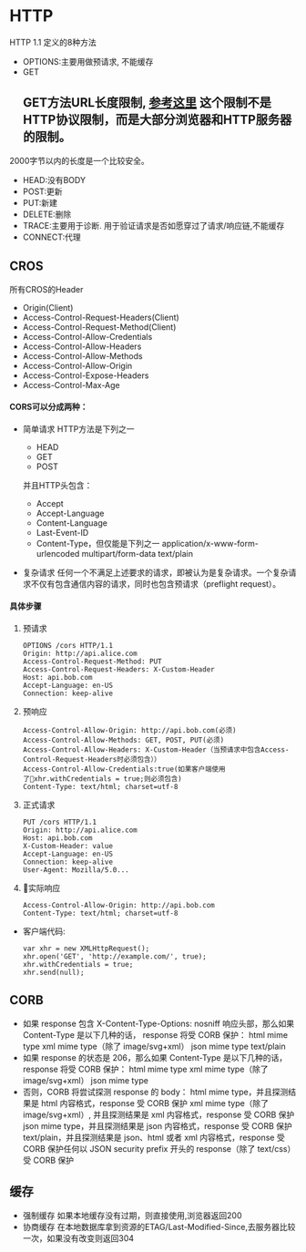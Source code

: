# HTTP
HTTP 1.1 定义的8种方法
- OPTIONS:主要用做预请求, 不能缓存
- GET
    ## GET方法URL长度限制, [参考这里](https://stackoverflow.com/questions/417142/what-is-the-maximum-length-of-a-url-in-different-browsers) 这个限制不是HTTP协议限制，而是大部分浏览器和HTTP服务器的限制。
2000字节以内的长度是一个比较安全。
- HEAD:没有BODY
- POST:更新
- PUT:新建
- DELETE:删除
- TRACE:主要用于诊断. 用于验证请求是否如愿穿过了请求/响应链,不能缓存
- CONNECT:代理
## CROS
所有CROS的Header
* Origin(Client)
* Access-Control-Request-Headers(Client)
* Access-Control-Request-Method(Client)
* Access-Control-Allow-Credentials
* Access-Control-Allow-Headers
* Access-Control-Allow-Methods
* Access-Control-Allow-Origin
* Access-Control-Expose-Headers
* Access-Control-Max-Age

#### CORS可以分成两种：
* 简单请求
    HTTP方法是下列之一
    - HEAD
    - GET
    - POST  

    并且HTTP头包含：
    - Accept
    - Accept-Language
    - Content-Language
    - Last-Event-ID
    - Content-Type，但仅能是下列之一
            application/x-www-form-urlencoded
            multipart/form-data
            text/plain
* 复杂请求
    任何一个不满足上述要求的请求，即被认为是复杂请求。一个复杂请求不仅有包含通信内容的请求，同时也包含预请求（preflight request）。
#### 具体步骤
1. 预请求
    ```
    OPTIONS /cors HTTP/1.1
    Origin: http://api.alice.com
    Access-Control-Request-Method: PUT
    Access-Control-Request-Headers: X-Custom-Header
    Host: api.bob.com
    Accept-Language: en-US
    Connection: keep-alive
    ```
2. 预响应
    ```
    Access-Control-Allow-Origin: http://api.bob.com(必须)
    Access-Control-Allow-Methods: GET, POST, PUT(必须)
    Access-Control-Allow-Headers: X-Custom-Header（当预请求中包含Access-Control-Request-Headers时必须包含））
    Access-Control-Allow-Credentials:true(如果客户端使用了xhr.withCredentials = true;则必须包含)
    Content-Type: text/html; charset=utf-8
    ```
3. 正式请求
    ```
    PUT /cors HTTP/1.1
    Origin: http://api.alice.com
    Host: api.bob.com
    X-Custom-Header: value
    Accept-Language: en-US
    Connection: keep-alive
    User-Agent: Mozilla/5.0...
    ```
4. 实际响应
    ```
    Access-Control-Allow-Origin: http://api.bob.com
    Content-Type: text/html; charset=utf-8
    ```
* 客户端代码:
    ```
    var xhr = new XMLHttpRequest();
    xhr.open('GET', 'http://example.com/', true); 
    xhr.withCredentials = true; 
    xhr.send(null);
    ```
## CORB
- 如果 response 包含 X-Content-Type-Options: nosniff 响应头部，那么如果 Content-Type 是以下几种的话， response 将受 CORB 保护：
    html mime type
    xml mime type（除了 image/svg+xml）
    json mime type
    text/plain
- 如果 response 的状态是 206，那么如果 Content-Type 是以下几种的话， response 将受 CORB 保护：
    html mime type
    xml mime type（除了 image/svg+xml）
    json mime type
- 否则，CORB 将尝试探测 response 的 body：
    html mime type，并且探测结果是 html 内容格式，response 受 CORB 保护
    xml mime type（除了 image/svg+xml）, 并且探测结果是 xml 内容格式，response 受 CORB 保护
    json mime type，并且探测结果是 json 内容格式，response 受 CORB 保护
    text/plain，并且探测结果是 json、html 或者 xml 内容格式，response 受 CORB 保护任何以 JSON security prefix 开头的 response（除了 text/css）受 CORB 保护
## 缓存
- 强制缓存
    如果本地缓存没有过期，则直接使用,浏览器返回200
- 协商缓存
    在本地数据库拿到资源的ETAG/Last-Modified-Since,去服务器比较一次，如果没有改变则返回304